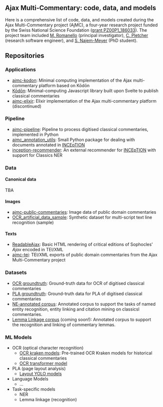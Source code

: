 ## Ajax Multi-Commentary: code, data, and models

Here is a comprehensive list of code, data, and models created during the Ajax Multi-Commentary project (AjMC), a four-year research project funded by the Swiss National Science Foundation ([grant PZ00P1_186033](https://data.snf.ch/grants/grant/186033)). The project team included [M. Romanello](https://github.com/mromanello) (principal investigator), [C. Pletcher](https://github.com/pletcher) (research software engineer), and [S. Najem-Meyer](https://github.com/sven-nm) (PhD student).

## Repositories

### Applications
- [ajmc-kodon](https://github.com/AjaxMultiCommentary/ajmc-kodon): Minimal computing implementation of the Ajax multi-commentary platform based on Kōdōn
- [Kōdōn](https://github.com/AjaxMultiCommentary/kodon): Minimal-computing Javascript library built upon Svelte to publish classical commentaries
- [ajmc-elixir](https://github.com/AjaxMultiCommentary/ajmc-elixir): Elixir implementation of the Ajax multi-commentary platform (discontinued)

### Pipeline

- [ajmc-pipeline](https://github.com/AjaxMultiCommentary/ajmc-pipeline): Pipeline to process digitised classical commentaries, implemented in Python
- [ajmc_annotation_utils](https://github.com/AjaxMultiCommentary/ajmc_annotation_utils): Small Python package for dealing with documents annotated in [INCEpTION](https://inception-project.github.io/)
- [inception-recommender](https://github.com/AjaxMultiCommentary/inception-recommender): An external recommender for [INCEpTION](https://inception-project.github.io/) with support for Classics NER

### Data

#### Canonical data

TBA

#### Images

- [ajmc-public-commentaries](https://github.com/AjaxMultiCommentary/ajmc-public-commentaries): Image data of public domain commentaries
- [OCR_artificial_data_sample](https://zenodo.org/records/14840349): Synthetic dataset for multi-script text line recognition (sample)

#### Texts

- [ReadableAjax](https://github.com/AjaxMultiCommentary/ReadableAjax): Basic HTML rendering of critical editions of Sophocles' *Ajax* encoded in TEI/XML
- [ajmc-tei](https://github.com/AjaxMultiCommentary/ajmc_tei): TEI/XML exports of public domain commentaries from the Ajax Multi-Commentary project

### Datasets

- [OCR groundtruth](https://github.com/AjaxMultiCommentary/GT-commentaries-OCR): Ground-truth data for OCR of digitised classical commentaries
- [PLA groundtruth](https://github.com/AjaxMultiCommentary/GT-commentaries-layout): Ground-truth data for PLA of digitised classical commentaries
- [NE-annotated corpus](https://github.com/AjaxMultiCommentary/AjMC-NE-corpus): Annotated corpus to support the tasks of named entity recognition, entity linking and citation mining on classicsl commentaries.
- [Lemma Linkage corpus](https://github.com/AjaxMultiCommentary/lemma-linkage-corpus) (coming soon!): Annotated corpus to support the recognition and linking of commentary lemmas.

### ML Models

- OCR (optical character recognition)
    - [OCR kraken models](https://github.com/AjaxMultiCommentary/OCR-kraken-models): Pre-trained OCR Kraken models for historical classical commentaries
    - [OCR transformer model](https://github.com/AjaxMultiCommentary/OCR-transformer-model)
- PLA (page layout analysis)
    - [Layout YOLO models](https://github.com/AjaxMultiCommentary/layout-yolo-models)
- Language Models
    - ...
- Task-specific models
    - NER
    - Lemma linkage (recognition)

